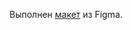 Выполнен [макет](https://www.figma.com/file/1sOABcDt9xPxO2VI2HlIk9/%D0%93%D0%BB%D0%B0%D0%B2%D0%BD%D0%B0%D1%8F-%D1%81%D1%82%D1%80%D0%B0%D0%BD%D0%B8%D1%86%D0%B0-%D1%81%D0%B0%D0%B9%D1%82%D0%B0-%D0%BF%D0%BE-%D0%BC%D0%B0%D0%BD%D0%B8%D0%BA%D1%8E%D1%80%D1%83-(Community)?node-id=0%3A1) из Figma.
